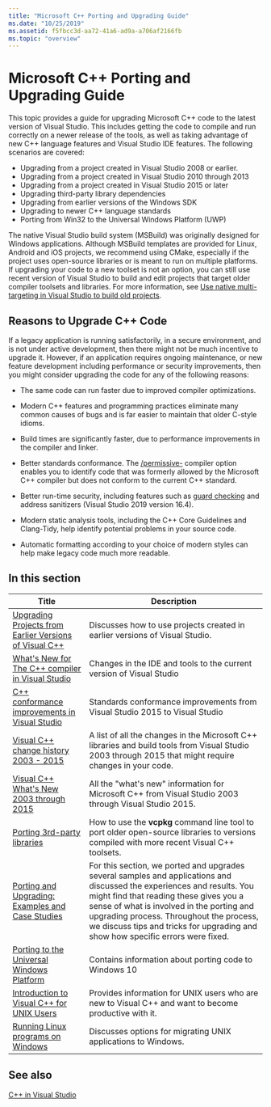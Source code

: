 ```yaml
---
title: "Microsoft C++ Porting and Upgrading Guide"
ms.date: "10/25/2019"
ms.assetid: f5fbcc3d-aa72-41a6-ad9a-a706af2166fb
ms.topic: "overview"
---
```

# Microsoft C++ Porting and Upgrading Guide

This topic provides a guide for upgrading Microsoft C++ code to the latest version of Visual Studio. This includes getting the code to compile and run correctly on a newer release of the tools, as well as taking advantage of new C++ language features and Visual Studio IDE features. The following scenarios are covered:

- Upgrading from a project created in Visual Studio 2008 or earlier.
- Upgrading from a project created in Visual Studio 2010 through 2013
- Upgrading from a project created in Visual Studio 2015 or later
- Upgrading third-party library dependencies
- Upgrading from earlier versions of the Windows SDK
- Upgrading to newer C++ language standards
- Porting from Win32 to the Universal Windows Platform (UWP)

The native Visual Studio build system (MSBuild) was originally designed for Windows applications. Although MSBuild templates are provided for Linux, Android and iOS projects, we recommend using CMake, especially if the project uses open-source libraries or is meant to run on multiple platforms. If upgrading your code to a new toolset is not an option, you can still use recent version of Visual Studio to build and edit projects that target older compiler toolsets and libraries. For more information, see [Use native multi-targeting in Visual Studio to build old projects](use-native-multi-targeting.md).

## Reasons to Upgrade C++ Code

If a legacy application is running satisfactorily, in a secure environment, and is not under active development, then there might not be much incentive to upgrade it. However, if an application requires ongoing maintenance, or new feature development including performance or security improvements, then you might consider upgrading the code for any of the following reasons:

- The same code can run faster due to improved compiler optimizations.

- Modern C++ features and programming practices eliminate many common causes of bugs and is far easier to maintain that older C-style idioms.

- Build times are significantly faster, due to performance improvements in the compiler and linker.

- Better standards conformance. The [/permissive-](../build/referencepermissive-standards-conformance.md) compiler option enables you to identify code that was formerly allowed by the Microsoft C++ compiler but does not conform to the current C++ standard.

- Better run-time security, including features such as [guard checking](../build/reference/guard-enable-guard-checks.md) and address sanitizers (Visual Studio 2019 version 16.4).

- Modern static analysis tools, including the C++ Core Guidelines and Clang-Tidy, help identify potential problems in your source code.

- Automatic formatting according to your choice of modern styles can help make legacy code much more readable.

## In this section

|Title|Description|
|-----------|-----------------|
|[Upgrading Projects from Earlier Versions of Visual C++](upgrading-projects-from-earlier-versions-of-visual-cpp.md)|Discusses how to use projects created in earlier versions of Visual Studio.|
|[What's New for The C++ compiler in Visual Studio](../overview/what-s-new-for-visual-cpp-in-visual-studio.md)|Changes in the IDE and tools to the current version of Visual Studio|
|[C++ conformance improvements in Visual Studio](../overview/cpp-conformance-improvements.md)|Standards conformance improvements from Visual Studio 2015 to Visual Studio|
|[Visual C++ change history 2003 - 2015](visual-cpp-change-history-2003-2015.md)|A list of all the changes in the Microsoft C++ libraries and build tools from Visual Studio 2003 through 2015 that might require changes in your code.|
|[Visual C++ What's New 2003 through 2015](visual-cpp-what-s-new-2003-through-2015.md)|All the "what's new" information for Microsoft C++ from Visual Studio 2003 through Visual Studio 2015.|
|[Porting 3rd-party libraries](porting-third-party-libraries.md)|How to use the **vcpkg** command line tool to port older open-source libraries to versions compiled with more recent Visual C++ toolsets.|
|[Porting and Upgrading: Examples and Case Studies](porting-and-upgrading-examples-and-case-studies.md)|For this section, we ported and upgrades several samples and applications and discussed the experiences and results. You might find that reading these gives you a sense of what is involved in the porting and upgrading process. Throughout the process, we discuss tips and tricks for upgrading and show how specific errors were fixed.|
|[Porting to the Universal Windows Platform](porting-to-the-universal-windows-platform-cpp.md)|Contains information about porting code to Windows 10|
|[Introduction to Visual C++ for UNIX Users](introduction-to-visual-cpp-for-unix-users.md)|Provides information for UNIX users who are new to Visual C++ and want to become productive with it.|
|[Running Linux programs on Windows](porting-from-unix-to-win32.md)|Discusses options for migrating UNIX applications to Windows.|

## See also

[C++ in Visual Studio](../overview/visual-cpp-in-visual-studio.md)

